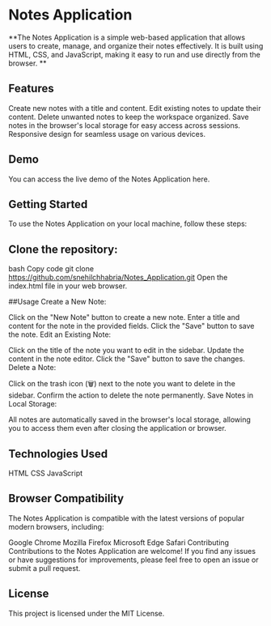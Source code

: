 # Notes Application

**The Notes Application is a simple web-based application that allows users to create, manage, and organize their notes effectively. It is built using HTML, CSS, and JavaScript, making it easy to run and use directly from the browser.
**

## Features
Create new notes with a title and content.
Edit existing notes to update their content.
Delete unwanted notes to keep the workspace organized.
Save notes in the browser's local storage for easy access across sessions.
Responsive design for seamless usage on various devices.
## Demo
You can access the live demo of the Notes Application here.

## Getting Started
To use the Notes Application on your local machine, follow these steps:

## Clone the repository:

bash
Copy code
git clone https://github.com/snehilchhabria/Notes_Application.git
Open the index.html file in your web browser.

##Usage
Create a New Note:

Click on the "New Note" button to create a new note.
Enter a title and content for the note in the provided fields.
Click the "Save" button to save the note.
Edit an Existing Note:

Click on the title of the note you want to edit in the sidebar.
Update the content in the note editor.
Click the "Save" button to save the changes.
Delete a Note:

Click on the trash icon (🗑️) next to the note you want to delete in the sidebar.
Confirm the action to delete the note permanently.
Save Notes in Local Storage:

All notes are automatically saved in the browser's local storage, allowing you to access them even after closing the application or browser.
## Technologies Used
HTML
CSS
JavaScript
## Browser Compatibility
The Notes Application is compatible with the latest versions of popular modern browsers, including:

Google Chrome
Mozilla Firefox
Microsoft Edge
Safari
Contributing
Contributions to the Notes Application are welcome! If you find any issues or have suggestions for improvements, please feel free to open an issue or submit a pull request.

## License
This project is licensed under the MIT License.
